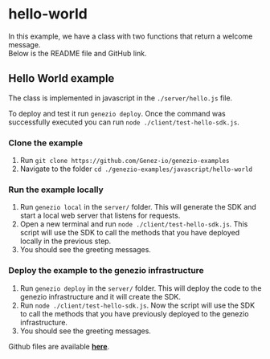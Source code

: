 # hello-world

In this example, we have a class with two functions that return a welcome message.\
Below is the README file and GitHub link.

## Hello World example

The class is implemented in javascript in the `./server/hello.js` file.

To deploy and test it run `genezio deploy`. Once the command was successfully executed you can run `node ./client/test-hello-sdk.js`.

### Clone the example

1. Run `git clone https://github.com/Genez-io/genezio-examples`
2. Navigate to the folder `cd ./genezio-examples/javascript/hello-world`

### Run the example locally

1. Run `genezio local` in the `server/` folder. This will generate the SDK and start a local web server that listens for requests.
2. Open a new terminal and run `node ./client/test-hello-sdk.js`. This script will use the SDK to call the methods that you have deployed locally in the previous step.
3. You should see the greeting messages.

### Deploy the example to the genezio infrastructure

1. Run `genezio deploy` in the `server/` folder. This will deploy the code to the genezio infrastructure and it will create the SDK.
2. Run `node ./client/test-hello-sdk.js`. Now the script will use the SDK to call the methods that you have previously deployed to the genezio infrastructure.
3. You should see the greeting messages.

Github files are available [**here**](https://github.com/Genez-io/genezio-examples/tree/master/javascript/hello-world).

